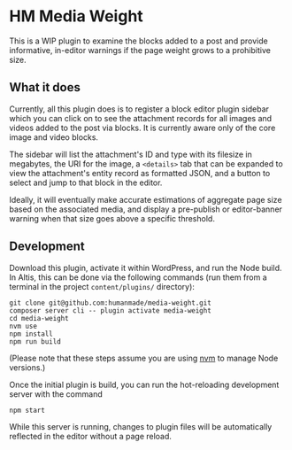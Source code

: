 # HM Media Weight

This is a WIP plugin to examine the blocks added to a post and provide informative, in-editor warnings if the page weight grows to a prohibitive size.

## What it does

Currently, all this plugin does is to register a block editor plugin sidebar which you can click on to see the attachment records for all images and videos added to the post via blocks. It is currently aware only of the core image and video blocks.

The sidebar will list the attachment's ID and type with its filesize in megabytes, the URI for the image, a `<details>` tab that can be expanded to view the attachment's entity record as formatted JSON, and a button to select and jump to that block in the editor.

Ideally, it will eventually make accurate estimations of aggregate page size based on the associated media, and display a pre-publish or editor-banner warning when that size goes above a specific threshold.

## Development

Download this plugin, activate it within WordPress, and run the Node build. In Altis, this can be done via the following commands (run them from a terminal in the project `content/plugins/` directory):

```
git clone git@github.com:humanmade/media-weight.git
composer server cli -- plugin activate media-weight
cd media-weight
nvm use
npm install
npm run build
```
(Please note that these steps assume you are using [nvm](https://github.com/nvm-sh/nvm) to manage Node versions.)

Once the initial plugin is build, you can run the hot-reloading development server with the command

```
npm start
```

While this server is running, changes to plugin files will be automatically reflected in the editor without a page reload.
